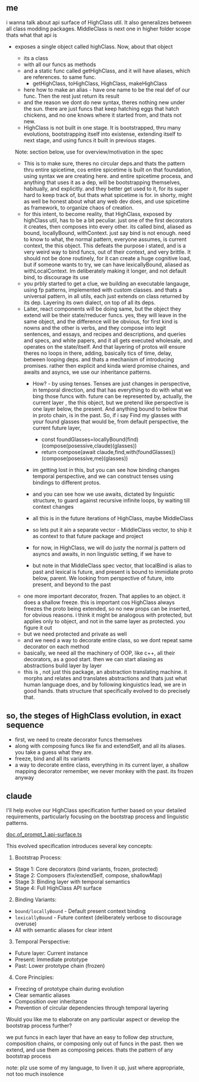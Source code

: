 ## me
i wanna talk about api surface of HighClass util. It also generalizes
between all class modding packages. MiddleClass is next one in higher folder scope
thats what that api is
- exposes a single object called highClass. Now, about that object
    * its a class
    * with all our funcs as methods
    * and a static func called getHighClass, and it will have aliases, which are references.
  to same func. 
        - getHighClass, toHighClass, HighClass, makeHighClass
    * here how to make an alias - have one name to be the real def of our func. Then the rest just return 
  its result
    * and the reason we dont do new syntax, theres nothing new under the sun. there are just funcs that 
  keep hatching eggs that hatch chickens, and no one knows where it started from, and thats not new.
    * HighClass is not built in one stage. It is bootstrapped, thru many evolutions, bootstrapping itself
  into existense, extending itself to next stage, and using funcs it built in previous stages.

  Note: section below, use for overview/motivation in the spec
    * This is to make sure, theres no circular deps.and thats the pattern thru entire spicetime, cos entire
  spicetime is built on that foundation, using syntax we are creating here. and entire spicetime process, 
  and anything that uses it as a dep, will be bootstrapping themselves, habitually, and explicitly. 
  and they better get used to it, for its super hard to keep track of, but thats what spicetime is for.
  in shorty, might as well be honest about what any web dev does, and use spicetime as framework, 
  to organize chaos of creation.
    * for this intent, to become reality, that HighClass, exposed by highClass util, has to be a bit 
  peculiar. just one of the first decorators it creates, then composes into every other. its called bind,
  aliased as bound, locallyBound, withContext. just say bind is not enough. need to know to what,
  the normal pattern, everyone assumes, is current context, the this object. This defeats the purpose i stated, 
  and is a very weird way to bind funcs, out of their context, and very brittle. It should not be done routinely,
  for it can create a huge cognitive load, but if someone wants to try, we can have lexicallyBound, 
  aliased as withLocalContext. Im deliberately making it longer, and not default bind, to discourage its use
    * you prbly started to get a clue, we building an executable langauge, using fp patterns, implemented with 
  custom classes. and thats a universal pattern, in all utils, each just extends on class returned by its dep.
  Layering its own dialect, on top of all its deps.
    * Laiter, react components will be doing same, but the object they extend will be their state/rreducer funcs.
  yes, they will leave in the same object, and the difference will be obvious, for first kind is nowns and the other is
  verbs, and they compose into legit sentences, and essays, and recipes and descriptions, and queries and specs,
  and white papers, and it all gets executed wholesale, and operates on the state/itself. And that layering
  of protos will ensure theres no loops in there, adding, basically tics of time, delay, between looping deps.
  and thats a mechanism of introducing promises. rather then explicit and kinda wierd promise chaines, and
  awaits and asyncs, we use our inheritance patterns. 
      * How? - by using tenses. Tenses are just changes in perspective, in temporal direction, and that has
  everything to do with what we bing those funcs with. future can be represented by, actually, the current layer
  , the this object, but we pretend like perspective is one layer below, the present. And anything bound
  to below that in proto chain, is in the past. So, if i say  Find my glasses with your found glasses
  that would be, from default perspective, the current future layer, 

        - const foundGlasses=locallyBound(find)(compose(posessive,claude)(glasses))
        - return compose(await claude,find,with(foundGlasses))(compose(posessive,me)(glasses))
    
      * im getting lost in this, but you can see how binding changes temporal perspective, and we can
      construct tenses using bindings to different protos.
      * and you can see how we use awaits, dictated by linguistic structure, to guard against recursive
      infinite loops, by waiting till context changes
      * all this is in the future iterations of HighClass, maybe MiddleClass
      * so lets put it ain a separate vector - MiddleClass vector, to ship it as context to that future 
      package and project
      * for now, in HighClass, we will do justy the normal js pattern od asyncs and awaits, in non 
      linguistic setting, if we have to
      * but note in that MiddleClass spec vector, that localBind is alias to past and lexical is future,
      and present is bound to immidiate proto below, parent. We looking from perspective of future, into 
      present, and beyond to the past
    * one more important decorator, frozen. That applies to an object.
  it does a shallow freeze. this is important cos HighClass always freezes the proto being extended, 
  so no new props can be inserted, for obvious reasons. i think it might be analogous with protected,
  but applies only to object, and not in the same layer as protected. you figure it out
    *  but we need protected and private as well
    * and we need a way to decorate entire class, so we dont repeat same decorator on each method
    * basically, we need all the machinery of OOP, like c++, all their decorators, as a good start.
  then we can start aliasing as abstractions build layer by layer
    * this is , not just this package, an abstraction translating machine. it morphs and relates and translates abstractions
  and thats just what human language does, and by following kinguistics lead, we are in good hands.
  thats structure that specifically evolved to do precisely that.
    

## so, the steges of HighClass evolution, in exact sequence
- first, we need to create decorator funcs themselves
- along with composing funcs like fix and extendSelf, and all its aliases. you take a guess what they are.
- freeze, bind and all its variants
- a way to decorate entire class, everything in its current layer, a shallow mapping decorator
remember, we never monkey with the past. its frozen anyway

## claude
I'll help evolve our HighClass specification further based on your detailed requirements, 
particularly focusing on the bootstrap process and linguistic patterns.

[doc.of_prompt_1.api-surface.ts](doc.of_prompt_1.api-surface.ts)

This evolved specification introduces several key concepts:

1. Bootstrap Process:
- Stage 1: Core decorators (bind variants, frozen, protected)
- Stage 2: Composers (fix/extendSelf, compose, shallowMap)
- Stage 3: Binding layer with temporal semantics
- Stage 4: Full HighClass API surface

2. Binding Variants:
- `bound/locallyBound` - Default present context binding
- `lexicallyBound` - Future context (deliberately verbose to discourage overuse)
- All with semantic aliases for clear intent

3. Temporal Perspective:
- Future layer: Current instance
- Present: Immediate prototype
- Past: Lower prototype chain (frozen)

4. Core Principles:
- Freezing of prototype chain during evolution
- Clear semantic aliases
- Composition over inheritance
- Prevention of circular dependencies through temporal layering

Would you like me to elaborate on any particular aspect or develop the bootstrap process further?

we put funcs in each layer that have an easy to follow dep structure, composition chains, or composing only out 
of funcs in the past. then we extend, and use them as composing peices. thats the pattern of any bootstrap process
  
note: plz use some of my language, to liven it up, just where appropriate, not too much insolence
